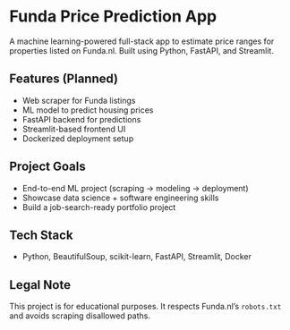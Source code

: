 # Funda Price Prediction App

A machine learning-powered full-stack app to estimate price ranges for properties listed on Funda.nl. Built using Python, FastAPI, and Streamlit.

## Features (Planned)

- Web scraper for Funda listings
- ML model to predict housing prices
- FastAPI backend for predictions
- Streamlit-based frontend UI
- Dockerized deployment setup

## Project Goals

- End-to-end ML project (scraping → modeling → deployment)
- Showcase data science + software engineering skills
- Build a job-search-ready portfolio project

## Tech Stack

- Python, BeautifulSoup, scikit-learn, FastAPI, Streamlit, Docker

## Legal Note

This project is for educational purposes. It respects Funda.nl’s `robots.txt` and avoids scraping disallowed paths.

